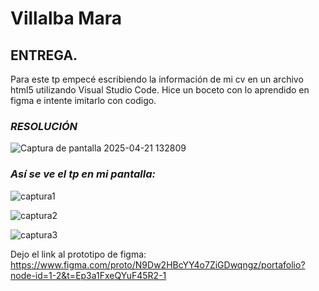 # Villalba Mara
## ENTREGA.
Para este tp empecé escribiendo la información de mi cv en un archivo html5 utilizando Visual Studio Code. Hice un boceto con lo aprendido en figma e intente imitarlo con codigo.
### *RESOLUCIÓN*
![Captura de pantalla 2025-04-21 132809](https://github.com/user-attachments/assets/954632a3-d75e-4f77-9237-5ac4711aa9be)
### *Así se ve el tp en mi pantalla:*

![captura1](https://github.com/user-attachments/assets/cb69ba45-dc1a-4466-96b6-73b4672745e7)

![captura2](https://github.com/user-attachments/assets/53348436-5cbb-4ea5-8c7e-80e0008f963c)

![captura3](https://github.com/user-attachments/assets/5f97b28c-715e-453d-a3c2-d6f365162a46)

Dejo el link al prototipo de figma: https://www.figma.com/proto/N9Dw2HBcYY4o7ZiGDwqngz/portafolio?node-id=1-2&t=Ep3a1FxeQYuF45R2-1
